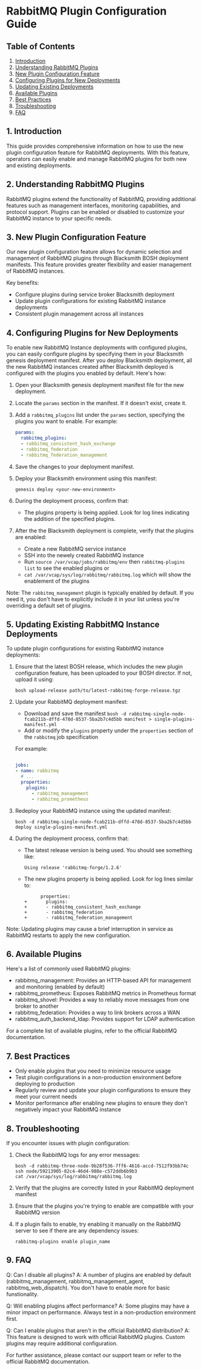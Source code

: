 # RabbitMQ Plugin Configuration Guide

## Table of Contents
1. [Introduction](#1-introduction)
2. [Understanding RabbitMQ Plugins](#2-understanding-rabbitmq-plugins])
3. [New Plugin Configuration Feature](#3-new-plugin-configuration-feature)
4. [Configuring Plugins for New Deployments](#4-configuring-plugins-for-new-deployments)
5. [Updating Existing Deployments](#5-Updating-Existing-Deployments)
6. [Available Plugins](#6-Available-Plugins)
7. [Best Practices](#7-best-practices)
8. [Troubleshooting](#8-troubleshooting)
9. [FAQ](9-faq)

## 1. Introduction

This guide provides comprehensive information on how to use the new plugin configuration feature for RabbitMQ deployments. With this feature, operators can easily enable and manage RabbitMQ plugins for both new and existing deployments.

## 2. Understanding RabbitMQ Plugins

RabbitMQ plugins extend the functionality of RabbitMQ, providing additional features such as management interfaces, monitoring capabilities, and protocol support. Plugins can be enabled or disabled to customize your RabbitMQ instance to your specific needs.

## 3. New Plugin Configuration Feature

Our new plugin configuration feature allows for dynamic selection and management of RabbitMQ plugins through Blacksmith BOSH deployment manifests. This feature provides greater flexibility and easier management of RabbitMQ instances.

Key benefits:
- Configure plugins during service broker Blacksmith deployment 
- Update plugin configurations for existing RabbitMQ instance deployments
- Consistent plugin management across all instances

## 4. Configuring Plugins for New Deployments

To enable new RabbitMQ Instance deployments with configured plugins, you can easily configure plugins by specifying them in your Blacksmith genesis deployment manifest. After you deploy Blacksmith deployment, all the new RabbitMQ instances created afther Blacksmith deployed is configured with the plugins you enabled by default. Here's how:

1. Open your Blacksmith genesis deployment manifest file for the new deployment.

2. Locate the `params` section in the manifest. If it doesn't exist, create it.

3. Add a `rabbitmq_plugins` list under the `params` section, specifying the plugins you want to enable. For example:

   ```yaml
   params:
     rabbitmq_plugins:
     - rabbitmq_consistent_hash_exchange
     - rabbitmq_federation
     - rabbitmq_federation_management
   ```

4. Save the changes to your deployment manifest.

5. Deploy your Blacksmith environment using this manifest:

   ```
   genesis deploy <your-new-environment>
   ```

6. During the deployment process, confirm that:
   - The plugins property is being applied. Look for log lines indicating the addition of the specified plugins.

7. After the the Blacksmith deployment is complete, verify that the plugins are enabled:
   - Create a new RabbitMQ service instance
   - SSH into the newely created RabbitMQ instance
   - Run `source /var/vcap/jobs/rabbitmq/env` then `rabbitmq-plugins list` to see the enabled plugins or
   - `cat /var/vcap/sys/log/rabbitmq/rabbitmq.log` which will show the enablement of the plugins

Note: The `rabbitmq_management` plugin is typically enabled by default. If you need it, you don't have to explicitly include it in your list unless you're overriding a default set of plugins.

## 5. Updating Existing RabbitMQ Instance Deployments

To update plugin configurations for existing RabbitMQ instance deployments:

1. Ensure that the latest BOSH release, which includes the new plugin configuration feature, has been uploaded to your BOSH director. If not, upload it using:

   ```
   bosh upload-release path/to/latest-rabbitmq-forge-release.tgz
   ```

2. Update your RabbitMQ deployment manifest:
   - Download and save the manifest `bosh -d rabbitmq-single-node-fcab211b-dffd-478d-8537-5ba2b7c4d5bb manifest > single-plugins-manifest.yml`
   - Add or modify the `plugins` property under the `properties` section of the `rabbitmq` job specification

   For example:

   ```yaml

   jobs:
   - name: rabbitmq
     # ...
     properties:
       plugins:
         - rabbitmq_management
         - rabbitmq_prometheus
   ```

3. Redeploy your RabbitMQ instance using the updated manifest:

   ```
   bosh -d rabbitmq-single-node-fcab211b-dffd-478d-8537-5ba2b7c4d5bb deploy single-plugins-manifest.yml
   ```

4. During the deployment process, confirm that:
   - The latest release version is being used. You should see something like:
     ```
     Using release 'rabbitmq-forge/1.2.6'
     ```
   - The new plugins property is being applied. Look for log lines similar to:
     ```
           properties:
     +       plugins:
     +       - rabbitmq_consistent_hash_exchange
     +       - rabbitmq_federation
     +       - rabbitmq_federation_management
     ```


Note: Updating plugins may cause a brief interruption in service as RabbitMQ restarts to apply the new configuration.

## 6. Available Plugins

Here's a list of commonly used RabbitMQ plugins:

- rabbitmq_management: Provides an HTTP-based API for management and monitoring (enabled by default)
- rabbitmq_prometheus: Exposes RabbitMQ metrics in Prometheus format
- rabbitmq_shovel: Provides a way to reliably move messages from one broker to another
- rabbitmq_federation: Provides a way to link brokers across a WAN
- rabbitmq_auth_backend_ldap: Provides support for LDAP authentication

For a complete list of available plugins, refer to the official RabbitMQ documentation.

## 7. Best Practices

- Only enable plugins that you need to minimize resource usage
- Test plugin configurations in a non-production environment before deploying to production
- Regularly review and update your plugin configurations to ensure they meet your current needs
- Monitor performance after enabling new plugins to ensure they don't negatively impact your RabbitMQ instance

## 8. Troubleshooting

If you encounter issues with plugin configuration:

1. Check the RabbitMQ logs for any error messages:
   ```
   bosh -d rabbitmq-three-node-9b28f536-7ff6-4616-accd-7512f93bb74c ssh node/59213905-82c4-46d4-988e-c572ddb6b9b3
   cat /var/vcap/sys/log/rabbitmq/rabbitmq.log
   ```

2. Verify that the plugins are correctly listed in your RabbitMQ deployment manifest

3. Ensure that the plugins you're trying to enable are compatible with your RabbitMQ version

4. If a plugin fails to enable, try enabling it manually on the RabbitMQ server to see if there are any dependency issues:
   ```
   rabbitmq-plugins enable plugin_name
   ```

## 9. FAQ

Q: Can I disable all plugins?
A: A number of plugins are enabled by default (rabbitmq_management, rabbitmq_management_agent, rabbitmq_web_dispatch). You don't have to enable more for basic funstionality.

Q: Will enabling plugins affect performance?
A: Some plugins may have a minor impact on performance. Always test in a non-production environment first.

Q: Can I enable plugins that aren't in the official RabbitMQ distribution?
A: This feature is designed to work with official RabbitMQ plugins. Custom plugins may require additional configuration.

For further assistance, please contact our support team or refer to the official RabbitMQ documentation.

